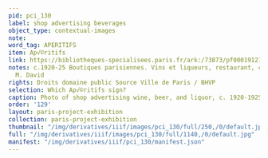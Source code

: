 ```yaml
---
pid: pci_130
label: shop advertising beverages
object_type: contextual-images
note: 
word_tag: APERITIFS
item: Ap√©ritifs
link: https://bibliotheques-specialisees.paris.fr/ark:/73873/pf0001912122
notes: c.1920-25 Boutiques parisiennes. Vins et liqueurs, restaurant, caf√©. Maison
  M. David
rights: Droits domaine public Source Ville de Paris / BHVP
selection: Which Ap√©ritifs sign?
caption: Photo of shop advertising wine, beer, and liquor, c. 1920-1925
order: '129'
layout: paris-project-exhibition
collection: paris-project-exhibition
thumbnail: "/img/derivatives/iiif/images/pci_130/full/250,/0/default.jpg"
full: "/img/derivatives/iiif/images/pci_130/full/1140,/0/default.jpg"
manifest: "/img/derivatives/iiif/pci_130/manifest.json"
---
```

